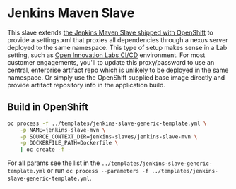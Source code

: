 # Jenkins Maven Slave

This slave extends [the Jenkins Maven Slave shipped with OpenShift](https://access.redhat.com/containers/?tab=overview#/registry.access.redhat.com/openshift3/jenkins-slave-maven-rhel7) to provide a settings.xml that proxies all dependencies through a nexus server deployed to the same namespace. This type of setup makes sense in a Lab setting, such as [Open Innovation Labs CI/CD](https://github.com/rht-labs/labs-ci-cd) environment. For most customer engagements, you'll to update this proxy/password to use an central, enterprise artifact repo which is unlikely to be deployed in the same namespace. Or simply use the OpenShift supplied base image directly and provide artifact repository info in the application build.

## Build in OpenShift
```bash
oc process -f ../templates/jenkins-slave-generic-template.yml \
    -p NAME=jenkins-slave-mvn \
    -p SOURCE_CONTEXT_DIR=jenkins-slaves/jenkins-slave-mvn \
    -p DOCKERFILE_PATH=Dockerfile \
    | oc create -f -
```
For all params see the list in the `../templates/jenkins-slave-generic-template.yml` or run `oc process --parameters -f ../templates/jenkins-slave-generic-template.yml`.